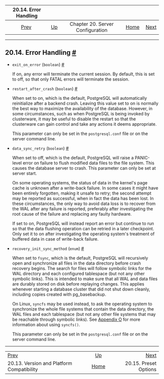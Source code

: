 <!--?xml version="1.0" encoding="UTF-8" standalone="no"?-->

|                                20.14. Error Handling                                |                                                              |                                  |                                                       |                                                             |
| :---------------------------------------------------------------------------------: | :----------------------------------------------------------- | :------------------------------: | ----------------------------------------------------: | ----------------------------------------------------------: |
| [Prev](runtime-config-compatible.html "20.13. Version and Platform Compatibility")  | [Up](runtime-config.html "Chapter 20. Server Configuration") | Chapter 20. Server Configuration | [Home](index.html "PostgreSQL 17devel Documentation") |  [Next](runtime-config-preset.html "20.15. Preset Options") |

***

## 20.14. Error Handling [#](#RUNTIME-CONFIG-ERROR-HANDLING)

* `exit_on_error` (`boolean`) [#](#GUC-EXIT-ON-ERROR)

    If on, any error will terminate the current session. By default, this is set to off, so that only FATAL errors will terminate the session.

* `restart_after_crash` (`boolean`) [#](#GUC-RESTART-AFTER-CRASH)

    When set to on, which is the default, PostgreSQL will automatically reinitialize after a backend crash. Leaving this value set to on is normally the best way to maximize the availability of the database. However, in some circumstances, such as when PostgreSQL is being invoked by clusterware, it may be useful to disable the restart so that the clusterware can gain control and take any actions it deems appropriate.

    This parameter can only be set in the `postgresql.conf` file or on the server command line.

* `data_sync_retry` (`boolean`) [#](#GUC-DATA-SYNC-RETRY)

    When set to off, which is the default, PostgreSQL will raise a PANIC-level error on failure to flush modified data files to the file system. This causes the database server to crash. This parameter can only be set at server start.

    On some operating systems, the status of data in the kernel's page cache is unknown after a write-back failure. In some cases it might have been entirely forgotten, making it unsafe to retry; the second attempt may be reported as successful, when in fact the data has been lost. In these circumstances, the only way to avoid data loss is to recover from the WAL after any failure is reported, preferably after investigating the root cause of the failure and replacing any faulty hardware.

    If set to on, PostgreSQL will instead report an error but continue to run so that the data flushing operation can be retried in a later checkpoint. Only set it to on after investigating the operating system's treatment of buffered data in case of write-back failure.

* `recovery_init_sync_method` (`enum`) [#](#GUC-RECOVERY-INIT-SYNC-METHOD)

    When set to `fsync`, which is the default, PostgreSQL will recursively open and synchronize all files in the data directory before crash recovery begins. The search for files will follow symbolic links for the WAL directory and each configured tablespace (but not any other symbolic links). This is intended to make sure that all WAL and data files are durably stored on disk before replaying changes. This applies whenever starting a database cluster that did not shut down cleanly, including copies created with pg\_basebackup.

    On Linux, `syncfs` may be used instead, to ask the operating system to synchronize the whole file systems that contain the data directory, the WAL files and each tablespace (but not any other file systems that may be reachable through symbolic links). See [Appendix O](syncfs.html "Appendix O. syncfs() Caveats") for more information about using `syncfs()`.

    This parameter can only be set in the `postgresql.conf` file or on the server command line.

***

|                                                                                     |                                                              |                                                             |
| :---------------------------------------------------------------------------------- | :----------------------------------------------------------: | ----------------------------------------------------------: |
| [Prev](runtime-config-compatible.html "20.13. Version and Platform Compatibility")  | [Up](runtime-config.html "Chapter 20. Server Configuration") |  [Next](runtime-config-preset.html "20.15. Preset Options") |
| 20.13. Version and Platform Compatibility                                           |     [Home](index.html "PostgreSQL 17devel Documentation")    |                                       20.15. Preset Options |
